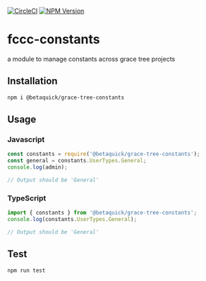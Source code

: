 [![CircleCI](https://circleci.com/bb/betaquickdevelopers/grace-tree-constants/tree/master.svg?style=svg&circle-token=f668ed272ad86a44be59914db425581366506238)](https://circleci.com/bb/betaquickdevelopers/grace-tree-constants/tree/master)
[![NPM Version](https://img.shields.io/npm/v/bookshelf.svg?style=flat)](https://www.npmjs.com/package/@betaquick/grace-tree-constants)

# fccc-constants
a module to manage constants across grace tree projects

## Installation 
```sh
npm i @betaquick/grace-tree-constants
```
## Usage

### Javascript

```javascript
const constants = require('@betaquick/grace-tree-constants');
const general = constants.UserTypes.General;
console.log(admin);

// Output should be 'General'
```

### TypeScript

```typescript
import { constants } from '@betaquick/grace-tree-constants';
console.log(constants.UserTypes.General);

// Output should be 'General'
```

## Test 

```sh
npm run test
```
